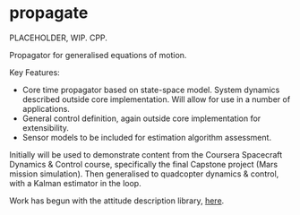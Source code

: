 # propagate

PLACEHOLDER, WIP. CPP.

Propagator for generalised equations of motion. 

Key Features:
 - Core time propagator based on state-space model. System dynamics described outside core implementation. Will allow for use in a number of applications. 
 - General control definition, again outside core implementation for extensibility.
 - Sensor models to be included for estimation algorithm assessment.
 
Initially will be used to demonstrate content from the Coursera Spacecraft Dynamics & Control course, specifically the final Capstone project (Mars mission simulation). Then generalised to quadcopter dynamics & control, with a Kalman estimator in the loop.  

Work has begun with the attitude description library, [here](https://github.com/kierandwn/attitude).
